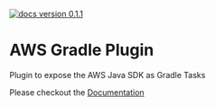 [![docs version 0.1.1](https://img.shields.io/badge/docs-0.1.1-blue.svg)](https://alexm118.github.io/aws-gradle-plugin/)
# AWS Gradle Plugin
Plugin to expose the AWS Java SDK as Gradle Tasks

Please checkout the [Documentation](https://alexm118.github.io/aws-gradle-plugin/)
